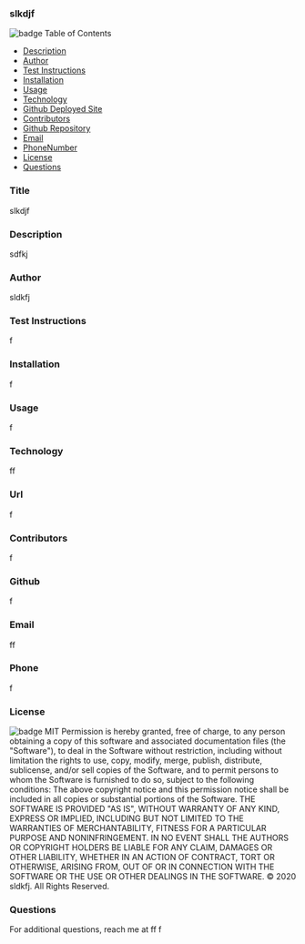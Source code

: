 ### slkdjf
  ![badge](https://img.shields.io/badge/MIT-License-<color>)
  Table of Contents
  * [Description](#description)
  * [Author](#author)
  * [Test Instructions](#testInstructions)
  * [Installation](#installation)
  * [Usage](#usage)
  * [Technology](#technology)
  * [Github Deployed Site](#homepage)
  * [Contributors](#contributors)
  * [Github Repository](#githubRepo)
  * [Email](#email)
  * [PhoneNumber](#phoneNumber)
  * [License](#license)
  * [Questions](#questions)
  
  ### Title
  slkdjf
  ### Description
  sdfkj
  ### Author
  sldkfj
  ### Test Instructions
  f
  ### Installation
  f
  ### Usage
  f
  ### Technology
  ff
  ### Url
  f
  ### Contributors
  f
   ### Github 
  f
  ### Email
  ff
  ### Phone
  f
  ### License
  ![badge](https://img.shields.io/badge/MIT-License-<color>)
  MIT
  Permission is hereby granted, free of charge, to any person obtaining a copy of this software and associated documentation files (the "Software"), to deal in the Software without restriction, including without limitation the rights to use, copy, modify, merge, publish, distribute, sublicense, and/or sell copies of the Software, and to permit persons to whom the Software is furnished to do so, subject to the following conditions: The above copyright notice and this permission notice shall be included in all copies or substantial portions of the Software.
  THE SOFTWARE IS PROVIDED "AS IS", WITHOUT WARRANTY OF ANY KIND, EXPRESS OR IMPLIED, INCLUDING BUT NOT LIMITED TO THE WARRANTIES OF MERCHANTABILITY, FITNESS FOR A PARTICULAR PURPOSE AND NONINFRINGEMENT. IN NO EVENT SHALL THE AUTHORS OR COPYRIGHT HOLDERS BE LIABLE FOR ANY CLAIM, DAMAGES OR OTHER LIABILITY, WHETHER IN AN ACTION OF CONTRACT, TORT OR OTHERWISE, ARISING FROM, OUT OF OR IN CONNECTION WITH THE SOFTWARE OR THE USE OR OTHER DEALINGS IN THE SOFTWARE.
  © 2020 sldkfj.  All Rights Reserved.
  ### Questions
  For additional questions, reach me at ff f
